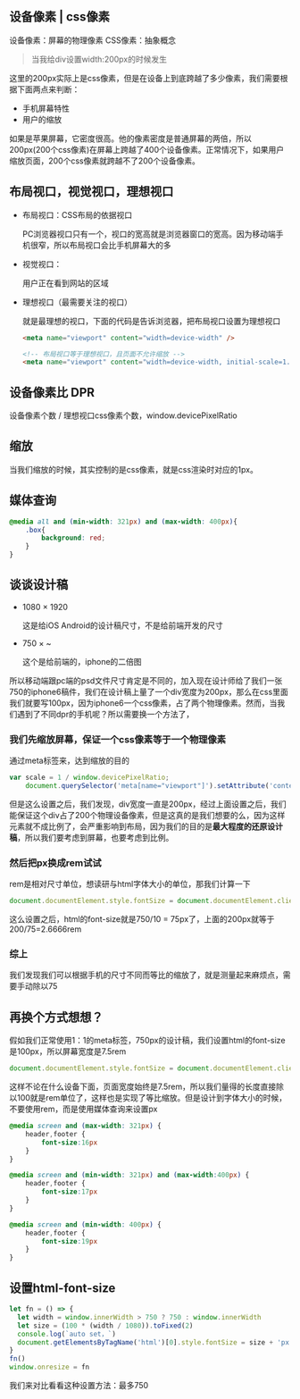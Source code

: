 ## 设备像素 | css像素
设备像素：屏幕的物理像素
CSS像素：抽象概念

> 当我给div设置width:200px的时候发生

这里的200px实际上是css像素，但是在设备上到底跨越了多少像素，我们需要根据下面两点来判断：
- 手机屏幕特性
- 用户的缩放

如果是苹果屏幕，它密度很高。他的像素密度是普通屏幕的两倍，所以200px(200个css像素)在屏幕上跨越了400个设备像素。正常情况下，如果用户缩放页面，200个css像素就跨越不了200个设备像素。


## 布局视口，视觉视口，理想视口

- 布局视口：CSS布局的依据视口

  PC浏览器视口只有一个，视口的宽高就是浏览器窗口的宽高。因为移动端手机很窄，所以布局视口会比手机屏幕大的多


- 视觉视口：

  用户正在看到网站的区域


- 理想视口（最需要关注的视口）

  就是最理想的视口，下面的代码是告诉浏览器，把布局视口设置为理想视口

  ```html
  <meta name="viewport" content="width=device-width" />

  <!-- 布局视口等于理想视口，且页面不允许缩放 -->
  <meta name="viewport" content="width=device-width, initial-scale=1.0, maximum-scale=1.0, user-scalable=no">
  ```


## 设备像素比 DPR

  设备像素个数 / 理想视口css像素个数，window.devicePixelRatio


## 缩放

  当我们缩放的时候，其实控制的是css像素，就是css渲染时对应的1px。


## 媒体查询

```css
@media all and (min-width: 321px) and (max-width: 400px){
    .box{
        background: red;
    }
}
```


## 谈谈设计稿

- 1080 × 1920

  这是给iOS Android的设计稿尺寸，不是给前端开发的尺寸

- 750 × ~

  这个是给前端的，iphone的二倍图


所以移动端跟pc端的psd文件尺寸肯定是不同的，加入现在设计师给了我们一张750的iphone6稿件，我们在设计稿上量了一个div宽度为200px，那么在css里面我们就要写100px，因为iphone6一个css像素，占了两个物理像素。然而，当我们遇到了不同dpr的手机呢？所以需要换一个方法了，



### 我们先缩放屏幕，保证一个css像素等于一个物理像素
通过meta标签来，达到缩放的目的
```js
var scale = 1 / window.devicePixelRatio;
    document.querySelector('meta[name="viewport"]').setAttribute('content','width=device-width,initial-scale=' + scale + ', maximum-scale=' + scale + ', minimum-scale=' + scale + ', user-scalable=no');
```

但是这么设置之后，我们发现，div宽度一直是200px，经过上面设置之后，我们能保证这个div占了200个物理设备像素，但是这真的是我们想要的么，因为这样元素就不成比例了，会严重影响到布局，因为我们的目的是**最大程度的还原设计稿**，所以我们要考虑到屏幕，也要考虑到比例。



### 然后把px换成rem试试
rem是相对尺寸单位，想读研与html字体大小的单位，那我们计算一下
```js
document.documentElement.style.fontSize = document.documentElement.clientWidth / 10 + 'px';
```

这么设置之后，html的font-size就是750/10 = 75px了，上面的200px就等于200/75=2.6666rem


### 综上
我们发现我们可以根据手机的尺寸不同而等比的缩放了，就是测量起来麻烦点，需要手动除以75


## 再换个方式想想？

假如我们正常使用1：1的meta标签，750px的设计稿，我们设置html的font-size是100px，所以屏幕宽度是7.5rem

```js
document.documentElement.style.fontSize = document.documentElement.clientWidth / 7.5 + 'px';
```

这样不论在什么设备下面，页面宽度始终是7.5rem，所以我们量得的长度直接除以100就是rem单位了，这样也是实现了等比缩放。但是设计到字体大小的时候，不要使用rem，而是使用媒体查询来设置px

```css
@media screen and (max-width: 321px) {
    header,footer {
        font-size:16px
    }
}

@media screen and (min-width: 321px) and (max-width:400px) {
    header,footer {
        font-size:17px
    }
}

@media screen and (min-width: 400px) {
    header,footer {
        font-size:19px
    }
}
```


## 设置html-font-size

```js
let fn = () => {
  let width = window.innerWidth > 750 ? 750 : window.innerWidth
  let size = (100 * (width / 1080)).toFixed(2)
  console.log(`auto set，`)
  document.getElementsByTagName('html')[0].style.fontSize = size + 'px'
}
fn()
window.onresize = fn
```

我们来对比看看这种设置方法：最多750
